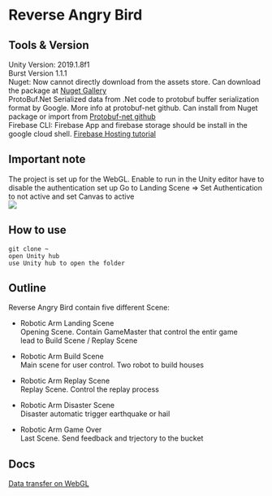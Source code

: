 # Reverse Angry Bird

## Tools & Version
Unity Version: 2019.1.8f1 \
Burst Version 1.1.1 \
Nuget: Now cannot directly download from the assets store. Can download the package at [Nuget Gallery](https://www.nuget.org/packages/Unity/)\
ProtoBuf.Net Serialized data from .Net code to protobuf buffer serialization format by Google. More info at protobuf-net github. Can install from Nuget package or import from [Protobuf-net github](https://github.com/protobuf-net/protobuf-net) \
Firebase CLI: Firebase App and firebase storage should be install in the google cloud shell. [Firebase Hosting tutorial](https://firebase.google.com/docs/hosting/?gclid=Cj0KCQjwivbsBRDsARIsADyISJ_ZQI5y0gWzIHM76_x8tL4W4Q1FrZMr2HjFOXkfifxjHSwitOKde3waAvnKEALw_wcB)

## Important note
The project is set up for the WebGL. Enable to run in the Unity editor have to disable the authentication set up
Go to Landing Scene => Set Authentication to not active and set Canvas to active \
![](https://imgur.com/QmCxUKj.png)

## How to use
```git clone ~ ``` \
```open Unity hub ```\
```use Unity hub to open the folder```

## Outline
Reverse Angry Bird contain five different Scene:

- Robotic Arm Landing Scene \
Opening Scene. Contain GameMaster that control the entir game \
lead to Build Scene / Replay Scene 

- Robotic Arm Build Scene \
Main scene for user control. Two robot to build houses 

- Robotic Arm Replay Scene \
Replay Scene. Control the replay process 

- Robotic Arm Disaster Scene \
Disaster automatic trigger earthquake or hail 

- Robotic Arm Game Over \
Last Scene. Send feedback and trjectory to the bucket 

## Docs
[Data transfer on WebGL](https://github.com/JCTGY/rabshare/blob/master/Data%20Transfer%20WebGL%20to%20Google%20Cloud.pdf)
